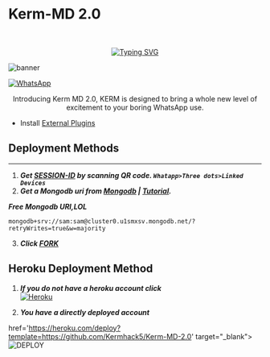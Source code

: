 <p align="center"><h1>Kerm-MD 2.0 </h1><br> </p>



<p align="center"> 
  <p align="center">
  <a href="https://git.io/typing-svg"><img src="https://readme-typing-svg.demolab.com?font=Bungee+Shade&size=25&pause=1000&background=FF000000&width=435&lines=Kerm+MD+2.0;Created+By+Rayan" alt="Typing SVG" /></a>

![banner](https://i.imgur.com/KBmzSvi.jpeg)

<a href="https://chat.whatsapp.com/LhSWBTKUZbO8s9g0g5xy44"><img alt="WhatsApp" src="https://img.shields.io/badge/-Whatsapp%20Group-blue?style=for-the-badge&logo=whatsapp&logoColor=white"/></a>



  <p align="center"> Introducing Kerm MD 2.0, KERM is designed to bring a whole new level of excitement to your boring WhatsApp use. </p>


 - Install [External Plugins](https://github.com/SamPandey001/Secktor-Plugins)
## Deployment Methods
---
1. ***Get [SESSION-ID](https://sampandey00011-af12d376b8d4.herokuapp.com/id) by scanning QR code. `Whatapp>Three dots>Linked Devices`***
2.  ***Get a Mongodb uri from [Mongodb](https://github.com/SamPandey001/Secktor-Md/wiki/Mongodb-URI) | [Tutorial](https://www.youtube.com/watch?v=WWrpBCBlyuo).***


***Free Mongodb URI,LOL***
```
mongodb+srv://sam:sam@cluster0.u1smxsv.mongodb.net/?retryWrites=true&w=majority
```
3.  ***Click [FORK](https://github.com/Kermhack5/Kerm-MD-2.0/fork)***
## Heroku Deployment Method

1.  ***If you do not have a heroku account click <br>***
<a href='https://signup.heroku.com/' target="_blank"><img alt='Heroku' src='https://img.shields.io/badge/-Créer-black?style=for-the-badge&logo=heroku&logoColor=white'/></a>

2. ***You have a directly deployed account***

href='https://heroku.com/deploy?template=https://github.com/Kermhack5/Kerm-MD-2.0' target="_blank"><img alt='DEPLOY' src='https://img.shields.io/badge/-Déploie-black?style=for-the-badge&logo=heroku&logoColor=white'/></a>

